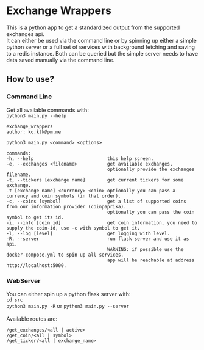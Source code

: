 # Exchange Wrappers
This is a python app to get a standardized output from the supported exchanges 
api. <br>
It can either be used via the command line or by spinning up either a simple python 
server or a full set of services with background fetching and saving to a redis 
instance. Both can be queried but the simple server needs to have data saved manually
via the command line.

## How to use?

### Command Line
Get all available commands with: <br>
`python3 main.py --help`<br>

```
exchange_wrappers
author: ko.ktk@pm.me

python3 main.py <command> <options>

commands:
-h, --help                           this help screen.
-e, --exchanges <filename>           get available exchanges.
                                     optionally provide the exchanges filename.
-t, --tickers [exchange name]        get current tickers for some exchange.
-t [exchange name] <currency> <coin> optionally you can pass a currency and coin symbols (in that order).
-c, --coins [symbol]                 get a list of supported coins from our information provider (coinpaprika).
                                     optionally you can pass the coin symbol to get its id.
-i, --info [coin id]                 get coin information, you need to supply the coin-id, use -c with symbol to get it.
-l, --log [level]                    get logging with level.
-R, --server                         run flask server and use it as api.
                                     WARNING: if possible use the docker-compose.yml to spin up all services.
                                     app will be reachable at address http://localhost:5000.
```

### WebServer
You can either spin up a python flask server with: <br>
`cd src` <br>
`python3 main.py -R` or `python3 main.py --server` <br>
<br>
Available routes are: <br>
```
/get_exchanges/<all | active>
/get_coin/<all | symbol>
/get_ticker/<all | exchange_name>
```